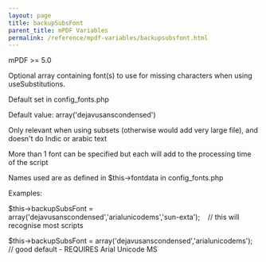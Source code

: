 ```yaml
---
layout: page
title: backupSubsFont
parent_title: mPDF Variables
permalink: /reference/mpdf-variables/backupsubsfont.html
---
```


<div id="bpmbook" class="bpmbook" style="direction:ltr;">
<div class="topic_user_field">
<div id="U0">
<p>mPDF &gt;= 5.0

Optional array containing font(s) to use for missing characters when using useSubstitutions.

Default set in config_fonts.php

Default value: array('dejavusanscondensed')</p>
<p>Only relevant when using subsets (otherwise would add very large file), and doesn't do Indic or arabic text</p>
<p>More than 1 font can be specified but each will add to the processing time of the script</p>
<p>Names used are as defined in $this-&gt;fontdata in config_fonts.php

Examples:

$this-&gt;backupSubsFont = array('dejavusanscondensed','arialunicodems','sun-exta');&nbsp;&nbsp;&nbsp; // this will recognise most scripts

$this-&gt;backupSubsFont = array('dejavusanscondensed','arialunicodems');&nbsp;&nbsp;&nbsp; // good default - REQUIRES Arial Unicode MS</p>
</div>
</div>

